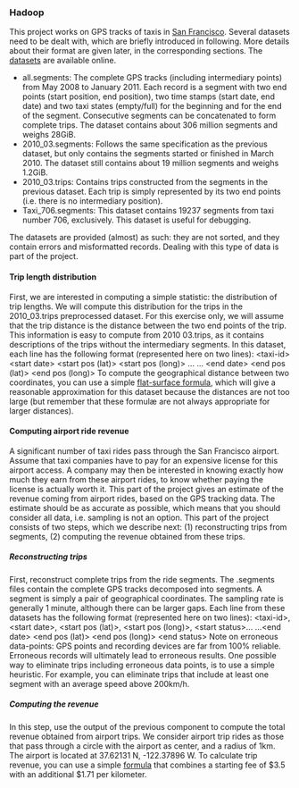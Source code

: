 ### Hadoop
This project works on GPS tracks of taxis in [San Francisco][1]. Several datasets need to be dealt with, which are briefly introduced in following. More details about their format are given later, in the corresponding sections. The [datasets][2] are available online. 
- all.segments: The complete GPS tracks (including intermediary points) from May 2008 to January 2011. Each record is a segment with two end points (start position, end position), two time stamps (start date, end date) and two taxi states (empty/full) for the beginning and for the end of the segment. Consecutive segments can be concatenated to form complete trips. The dataset contains about 306 million segments and weighs 28GiB.
- 2010\_03.segments: Follows the same specification as the previous dataset, but only contains the segments started or finished in March 2010. The dataset still contains about 19 million segments and weighs 1.2GiB.
- 2010\_03.trips: Contains trips constructed from the segments in the previous dataset. Each trip is simply represented by its two end points (i.e. there is no intermediary position).
- Taxi\_706.segments: This dataset contains 19237 segments from taxi number 706, exclusively. This dataset is useful for debugging. 

The datasets are provided (almost) as such: they are not sorted, and they contain errors and misformatted records. Dealing with this type of data is part of the project. 
#### Trip length distribution
First, we are interested in computing a simple statistic: the distribution of trip lengths. We will compute this distribution for the trips in the 2010\_03.trips preprocessed dataset. 
For this exercise only, we will assume that the trip distance is the distance between the two end points of the trip. This information is easy to compute from 2010 03.trips, as it contains descriptions of the trips without the intermediary segments. In this dataset, each line has the following format (represented here on two lines): 
\<taxi-id\> \<start date\> \<start pos (lat)\> \<start pos (long)\> …
… \<end date\> \<end pos (lat)\> \<end pos (long)\>
To compute the geographical distance between two coordinates, you can use a simple [flat-surface formula][3], which will give a reasonable approximation for this dataset because the distances are not too large (but remember that these formulæ are not always appropriate for larger distances).
#### Computing airport ride revenue
A significant number of taxi rides pass through the San Francisco airport. Assume that taxi companies have to pay for an expensive license for this airport access. A company may then be interested in knowing exactly how much they earn from these airport rides, to know whether paying the license is actually worth it. 
This part of the project gives an estimate of the revenue coming from airport rides, based on the GPS tracking data. The estimate should be as accurate as possible, which means that you should consider all data, i.e. sampling is not an option. 
This part of the project consists of two steps, which we describe next: (1) reconstructing trips from segments, (2) computing the revenue obtained from these trips. 
##### Reconstructing trips
First, reconstruct complete trips from the ride segments. The .segments files contain the complete GPS tracks decomposed into segments. A segment is simply a pair of geographical coordinates. 
The sampling rate is generally 1 minute, although there can be larger gaps. Each line from these datasets has the following format (represented here on two lines): 
\<taxi-id\>, \<start date\>, \<start pos (lat)\>, \<start pos (long)\>, \<start status\>... 
...\<end date\> \<end pos (lat)\> \<end pos (long)\> \<end status\> 
Note on erroneous data-points: GPS points and recording devices are far from 100% reliable. Erroneous records will ultimately lead to erroneous results. One possible way to eliminate trips including erroneous data points, is to use a simple heuristic. For example, you can eliminate trips that include at least one segment with an average speed above 200km/h. 
##### Computing the revenue
In this step, use the output of the previous component to compute the total revenue obtained from airport trips. We consider airport trip rides as those that pass through a circle with the airport as center, and a radius of 1km. The airport is located at 37.62131 N, -122.37896 W. To calculate trip revenue, you can use a simple [formula][4] that combines a starting fee of $3.5 with an additional $1.71 per kilometer. 





[1]:	http://stamen.com/work/cabspotting/ "San Francisco"
[2]:	https://people.cs.kuleuven.be/~toon.vancraenendonck/bdap_files/ "datasets"
[3]:	https://en.wikipedia.org/wiki/Geographical_distance
[4]:	http://www.numbeo.com/taxi-fare/city%20result.jsp?country=United+States&city=San+Francisco%2C+CA